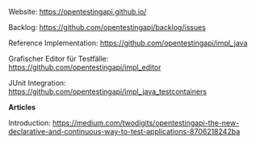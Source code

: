 Website: <a href="https://opentestingapi.github.io/" target="_blank">https://opentestingapi.github.io/</a>

Backlog: <a href="https://github.com/opentestingapi/backlog/issues" target="_blank">https://github.com/opentestingapi/backlog/issues</a>

Reference Implementation: <a href="https://github.com/opentestingapi/impl_java" target="_blank">https://github.com/opentestingapi/impl_java</a>

Grafischer Editor für Testfälle: <a href="https://github.com/opentestingapi/impl_editor" target="_blank">https://github.com/opentestingapi/impl_editor</a>

JUnit Integration: <a href="https://github.com/opentestingapi/impl_java_testcontainers" target="_blank">https://github.com/opentestingapi/impl_java_testcontainers</a>

**Articles**

Introduction: <a href="https://medium.com/twodigits/opentestingapi-the-new-declarative-and-continuous-way-to-test-applications-8706218242ba" target="_blank">https://medium.com/twodigits/opentestingapi-the-new-declarative-and-continuous-way-to-test-applications-8706218242ba</a>
